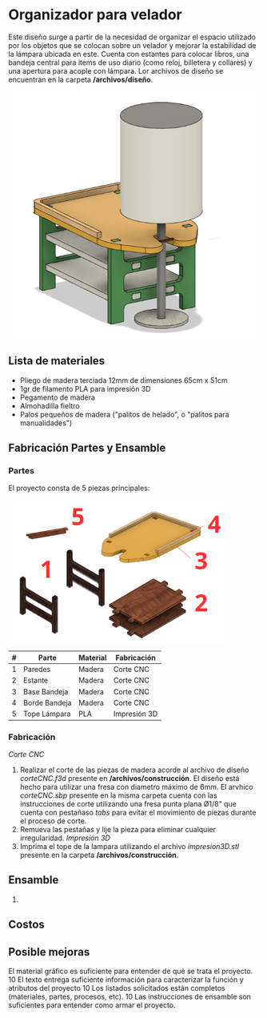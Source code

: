 # Organizador para velador

Este diseño surge a partir de la necesidad de organizar el espacio utilizado por los objetos que se colocan sobre un velador y mejorar la estabilidad de la lámpara ubicada en este. Cuenta con estantes para colocar libros, una bandeja central para items de uso diario (como reloj, billetera y collares) y una apertura para acople con lámpara. Lor archivos de diseño se encuentran en la carpeta **/archivos/diseño**.

![Diseño 3d](img/diseno3d.png) 

## Lista de materiales 
- Pliego de madera terciada 12mm de dimensiones 65cm x 51cm
- 1gr de filamento PLA para impresión 3D
- Pegamento de madera
- Almohadilla fieltro
- Palos pequeños de madera ("palitos de helado", o "palitos para manualidades")

## Fabricación Partes y Ensamble
### Partes
El proyecto consta de 5 piezas principales: 

![Partes diseño](img/partes.png) 

| # | Parte         | Material | Fabricación  |
|---|---------------|----------|--------------|
| 1 | Paredes       | Madera   | Corte CNC    |
| 2 | Estante       | Madera   | Corte CNC    |
| 3 | Base Bandeja  | Madera   | Corte CNC    |
| 4 | Borde Bandeja | Madera   | Corte CNC    |
| 5 | Tope Lámpara  | PLA      | Impresión 3D |

### Fabricación 
*Corte CNC*
1. Realizar el corte de las piezas de madera acorde al archivo de diseño *corteCNC.f3d* presente en **/archivos/construcción**. El diseño está hecho para utilizar una fresa con diametro máximo de 6mm. El arvhico *corteCNC.sbp* presente en la misma carpeta cuenta con las instrucciones de corte utilizando una fresa punta plana Ø1/8" que cuenta con pestañaso *tabs* para evitar el movimiento de piezas durante el proceso de corte.
2. Remueva las pestañas y lije la pieza para eliminar cualquier irregularidad.
*Impresión 3D*
1. Imprima el tope de la lampara utilizando el archivo *impresion3D.stl* presente en la carpeta **/archivos/construcción**.
## Ensamble
1. 
## Costos

## Posible mejoras

El material gráfico es suficiente para entender de qué se trata el proyecto. 10 El texto entrega suficiente información para caracterizar la función y atributos del proyecto 10 Los listados solicitados están completos (materiales, partes, procesos, etc). 10 Las instrucciones de ensamble son suficientes para entender como armar el proyecto. 
